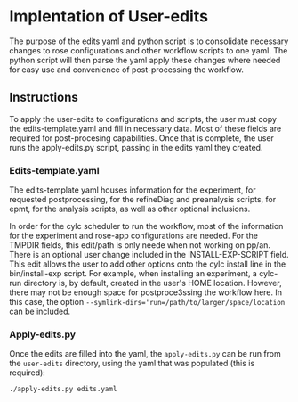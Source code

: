 # Implentation of User-edits

The purpose of the edits yaml and python script is to consolidate necessary changes to rose configurations and other workflow scripts to one yaml. The python script will then parse the yaml apply these changes where needed for easy use and convenience of post-processing the workflow. 

## Instructions
To apply the user-edits to configurations and scripts, the user must copy the edits-template.yaml and fill in necessary data. Most of these fields are required for post-procesing capabilities. Once that is complete, the user runs the apply-edits.py script, passing in the edits yaml they created. 

### Edits-template.yaml
The edits-template yaml houses information for the experiment, for requested postprocessing, for the refineDiag and preanalysis scripts, for epmt, for the analysis scripts, as well as other optional inclusions. 

In order for the cylc scheduler to run the workflow, most of the information for the experiment and rose-app configurations are needed. For the TMPDIR fields, this edit/path is only neede when not working on pp/an. There is an optional user change included in the INSTALL-EXP-SCRIPT field. This edit allows the user to add other options onto the cylc install line in the bin/install-exp script. For example, when installing an experiment, a cylc-run directory is, by default, created in the user's HOME location. However, there may not be enough space for postproce3ssing the workflow here. In this case, the option `--symlink-dirs='run=/path/to/larger/space/location` can be included.
   
### Apply-edits.py
Once the edits are filled into the yaml, the `apply-edits.py` can be run from the `user-edits` directory, using the yaml that was populated (this is required): 
```
./apply-edits.py edits.yaml
```
